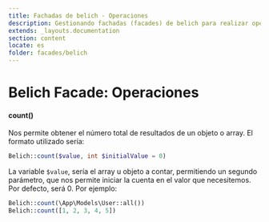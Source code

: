 ```yaml
---
title: Fachadas de belich - Operaciones
description: Gestionando fachadas (facades) de belich para realizar operaciones
extends: _layouts.documentation
section: content
locate: es
folder: facades/belich
---
```


# Belich Facade: Operaciones

#### count()

Nos permite obtener el número total de resultados de un objeto o array. El formato utilizado sería:

```php
Belich::count($value, int $initialValue = 0)
```

La variable `$value`, sería el array u objeto a contar, permitiendo un segundo parámetro, que nos permite iniciar la cuenta en el valor que necesitemos. Por defecto, será 0. Por ejemplo:

```php
Belich::count(\App\Models\User::all())
Belich::count([1, 2, 3, 4, 5])
```

